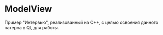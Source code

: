 # ModelView

Пример "Интервью", реализованный на С++, с целью освоения данного патерна в Qt, для работы.
